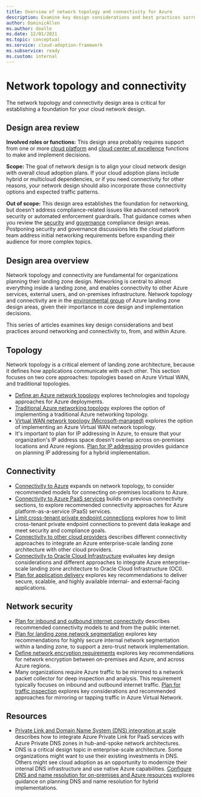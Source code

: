```yaml
---
title: Overview of network topology and connectivity for Azure
description: Examine key design considerations and best practices surrounding networking and connectivity.
author: DominicAllen
ms.author: doalle
ms.date: 12/01/2021
ms.topic: conceptual
ms.service: cloud-adoption-framework
ms.subservice: ready
ms.custom: internal
---
```


<!-- docutune:casing "Azure VPN Gateway" L7 -->
<!-- cSpell:ignore autoregistration BGPs MACsec MPLS MSEE onprem privatelink VPNs -->

# Network topology and connectivity

The network topology and connectivity design area is critical for establishing a foundation for your cloud network design.

## Design area review

**Involved roles or functions:** This design area probably requires support from one or more [cloud platform](../../../organize/cloud-platform.md) and [cloud center of excellence](../../../organize/cloud-center-of-excellence.md) functions to make and implement decisions.

**Scope:** The goal of network design is to align your cloud network design with overall cloud adoption plans. If your cloud adoption plans include hybrid or multicloud dependencies, or if you need connectivity for other reasons, your network design should also incorporate those connectivity options and expected traffic patterns.

**Out of scope:** This design area establishes the foundation for networking, but doesn't address compliance-related issues like advanced network security or automated enforcement guardrails. That guidance comes when you review the [security](./security.md) and [governance](./governance.md) compliance design areas. Postponing security and governance discussions lets the cloud platform team address initial networking requirements before expanding their audience for more complex topics.

## Design area overview

Network topology and connectivity are fundamental for organizations planning their landing zone design. Networking is central to almost everything inside a landing zone, and enables connectivity to other Azure services, external users, and on-premises infrastructure. Network topology and connectivity are in the [environmental group](../design-areas.md#environment-design-areas) of Azure landing zone design areas, given their importance in core design and implementation decisions.

This series of articles examines key design considerations and best practices around networking and connectivity to, from, and within Azure.

## Topology

Network topology is a critical element of landing zone architecture, because it defines how applications communicate with each other. This section focuses on two core approaches: topologies based on Azure Virtual WAN, and traditional topologies.

- [Define an Azure network topology](../../azure-best-practices/define-an-azure-network-topology.md) explores technologies and topology approaches for Azure deployments.
- [Traditional Azure networking topology](../../azure-best-practices/traditional-azure-networking-topology.md) explores the option of implementing a traditional Azure networking topology.
- [Virtual WAN network topology (Microsoft-managed)](../../azure-best-practices/virtual-wan-network-topology.md) explores the option of implementing an Azure Virtual WAN network topology.
- It's important to plan for IP addressing in Azure, to ensure that your organization's IP address space doesn't overlap across on-premises locations and Azure regions. [Plan for IP addressing](../../azure-best-practices/plan-for-ip-addressing.md) provides guidance on planning IP addressing for a hybrid implementation.

## Connectivity

- [Connectivity to Azure](../../azure-best-practices/connectivity-to-azure.md) expands on network topology, to consider recommended models for connecting on-premises locations to Azure.
- [Connectivity to Azure PaaS services](../../azure-best-practices/connectivity-to-azure-paas-services.md) builds on previous connectivity sections, to explore recommended connectivity approaches for Azure platform-as-a-service (PaaS) services.
- [Limit cross-tenant private endpoint connections](../../azure-best-practices/limit-cross-tenant-private-endpoint-connections.md) explores how to limit cross-tenant private endpoint connections to prevent data leakage and meet security and compliance goals.
- [Connectivity to other cloud providers](../../azure-best-practices/connectivity-to-other-providers.md) describes different connectivity approaches to integrate an Azure enterprise-scale landing zone architecture with other cloud providers.
- [Connectivity to Oracle Cloud Infrastructure](../../azure-best-practices/connectivity-to-other-providers-oci.md) evaluates key design considerations and different approaches to integrate Azure enterprise-scale landing zone architecture to Oracle Cloud Infrastructure (OCI).
- [Plan for application delivery](../../azure-best-practices/plan-for-app-delivery.md) explores key recommendations to deliver secure, scalable, and highly available internal- and external-facing applications.

## Network security

- [Plan for inbound and outbound internet connectivity](../../azure-best-practices/plan-for-inbound-and-outbound-internet-connectivity.md) describes recommended connectivity models to and from the public internet.
- [Plan for landing zone network segmentation](../../azure-best-practices/plan-for-landing-zone-network-segmentation.md) explores key recommendations for highly secure internal network segmentation within a landing zone, to support a zero-trust network implementation.
- [Define network encryption requirements](../../azure-best-practices/define-network-encryption-requirements.md) explores key recommendations for network encryption between on-premises and Azure, and across Azure regions.
- Many organizations require Azure traffic to be mirrored to a network packet collector for deep inspection and analysis. This requirement typically focuses on inbound and outbound internet traffic. [Plan for traffic inspection](../../azure-best-practices/plan-for-traffic-inspection.md) explores key considerations and recommended approaches for mirroring or tapping traffic in Azure Virtual Network.

## Resources

- [Private Link and Domain Name System (DNS) integration at scale](../../azure-best-practices/private-link-and-dns-integration-at-scale.md) describes how to integrate Azure Private Link for PaaS services with Azure Private DNS zones in hub-and-spoke network architectures.
- DNS is a critical design topic in enterprise-scale architecture. Some organizations might want to use their existing investments in DNS. Others might see cloud adoption as an opportunity to modernize their internal DNS infrastructure and use native Azure capabilities. [Configure DNS and name resolution for on-premises and Azure resources](../../azure-best-practices/dns-for-on-premises-and-azure-resources.md) explores guidance on planning DNS and name resolution for hybrid implementations.
